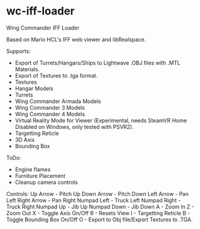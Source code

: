 # wc-iff-loader
Wing Commander IFF Loader

Based on Mario HCL's IFF web viewer and libRealspace.

Supports:
- Export of Turrets/Hangars/Ships to Lightwave .OBJ files with .MTL Materials.
- Export of Textures to .tga format.
- Textures
- Hangar Models
- Turrets
- Wing Commander Armada Models
- Wing Commander 3 Models
- Wing Commander 4 Models
- Virtual Reality Mode for Viewer (Experimental, needs SteamVR Home Disabled on Windows, only tested with PSVR2).
- Targetting Reticle
- 3D Axis
- Bounding Box

ToDo:
- Engine flames
- Furniture Placement
- Cleanup camera controls

Controls:
Up Arrow - Pitch Up
Down Arrow - Pitch Down
Left Arrow - Pan Left
Right Arrow - Pan Right
Numpad Left - Truck Left
Numpad Right - Truck Right
Numpad Up - Jib Up
Numpad Down - Jib Down
A - Zoom In
Z - Zoom Out
X - Toggle Axis On/Off
R - Resets View
I - Targetting Reticle
B - Toggle Bounding Box On/Off
O - Export to Obj file/Export Textures to .TGA.

